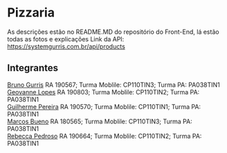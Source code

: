 # Pizzaria

As descrições estão no README.MD do repositório do Front-End, lá estão todas as fotos e explicações
Link da API: https://systemgurris.com.br/api/products

## Integrantes
[Bruno Gurris](https://github.com/BrunoGurris) RA 190567; Turma Moblile: CP110TIN3; Turma PA: PA038TIN1 <br /> [Geovanne Lopes](https://github.com/Geovannelopes) RA 190803; Turma Moblile: CP110TIN2; Turma PA: PA038TIN1 <br /> [Guilherme Pereira](https://github.com/guilherme033) RA 190570; Turma Moblile: CP110TIN1; Turma PA: PA038TIN1 <br /> [Marcos Bueno](https://github.com/marcos-bueno) RA 180565; Turma Moblile: CP110TIN3; Turma PA: PA038TIN1 <br /> [Rebecca Pedroso](https://github.com/rehpedroso) RA 190664; Turma Moblile: CP110TIN2; Turma PA: PA038TIN1


